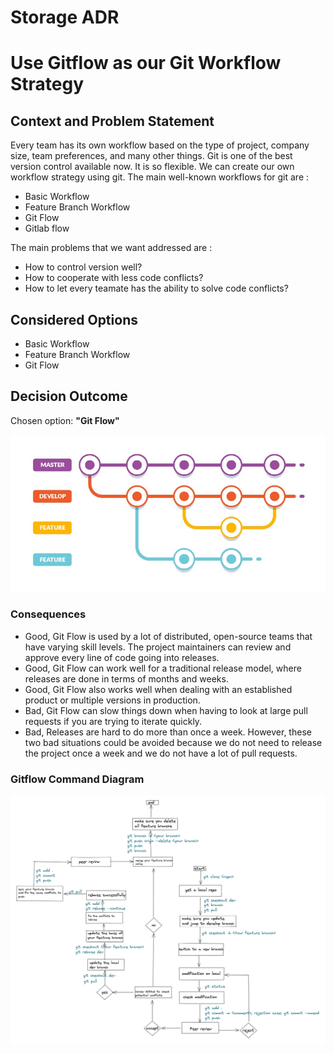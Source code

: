 # Storage ADR

# Use Gitflow as our Git Workflow Strategy

## Context and Problem Statement

Every team has its own workflow based on the type of project, company size, team preferences, and many other things. Git is one of the best version control available now. 
It is so flexible. We can create our own workflow strategy using git. The main well-known workflows for git are :
 - Basic Workflow
 - Feature Branch Workflow
 - Git Flow
 - Gitlab flow

The main problems that we want addressed are : 
 - How to control version well?
 - How to cooperate with less code conflicts?
 - How to let every teamate has the ability to solve code conflicts?

## Considered Options

* Basic Workflow
* Feature Branch Workflow
* Git Flow

## Decision Outcome

Chosen option: <b>"Git Flow"</b>

![image info](gitflow_instruction.jpg)

### Consequences

* Good, Git Flow is used by a lot of distributed, open-source teams that have varying skill levels. The project maintainers can review and approve every line of code going into releases.
* Good, Git Flow can work well for a traditional release model, where releases are done in terms of months and weeks.
* Good, Git Flow also works well when dealing with an established product or multiple versions in production.
* Bad, Git Flow can slow things down when having to look at large pull requests if you are trying to iterate quickly.
* Bad, Releases are hard to do more than once a week.
However, these two bad situations could be avoided because we do not need to release the project once a week and we do not have a lot of pull requests.

### Gitflow Command Diagram 
![image info](gitflow.png)
